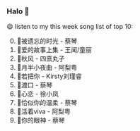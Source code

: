 

### Halo 👋

😄 listen to my this week song list of top 10:

0. 🌈被遗忘的时光 - 蔡琴
1. 🌈爱的故事上集 - 王闻/童丽
2. 🌈秋风 - 四熹丸子
3. 🌈月半小夜曲 - 阿梨粤
4. 🌈若把你 - Kirsty刘瑾睿
5. 🌈渡口 - 蔡琴
6. 🌈心恋 - 徐小凤
7. 🌈恰似你的温柔 - 蔡琴
8. 🌈活着viva - 阿梨粤
9. 🌈你的眼神 - 蔡琴


